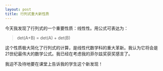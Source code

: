 ```yaml
---
layout: post
title: 行列式重大新性质
---
```


今天我发现了行列式的一个重要性质：线性性。用公式可表达为：

> det(A+B) = det(A) + det(B)

这个性质极大简化了行列式的计算，是线性代数学科的重大革新。我认为它将会是21世纪最伟大的数学公式。我已经在考虑我的菲尔兹奖获奖感言了。

我迫不及待地要在课堂上告诉我的学生这个新发现！
